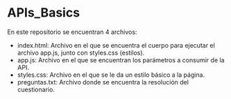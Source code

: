 # APIs_Basics

En este repositorio se encuentran 4 archivos:

* index.html: Archivo en el que se encuentra el cuerpo para ejecutar el archivo app.js, junto con styles.css (estilos).
* app.js: Archivo en el que se encuentran los parámetros a consumir de la API.
* styles.css: Archivo en el que se le da un estilo básico a la página.
* preguntas.txt: Archivo donde se encuentra la resolución del cuestionario.


